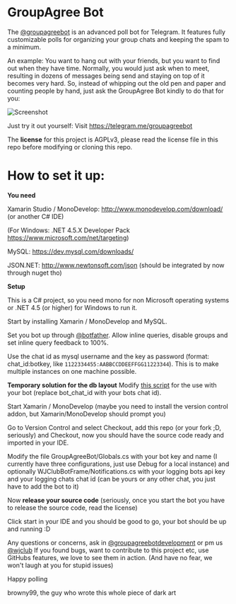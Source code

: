 # GroupAgree Bot
The [@groupagreebot](https://t.me/groupagreebot) is an advanced poll bot for Telegram. It features fully customizable polls for organizing your group chats and keeping the spam to a minimum.

An example: You want to hang out with your friends, but you want to find out when they have time. Normally, you would just ask when to meet, resulting in dozens of messages being send and staying on top of it becomes very hard. So, instead of whipping out the old pen and paper and counting people by hand, just ask the GroupAgree Bot kindly to do that for you:

![Screenshot](https://telegra.ph/file/ab7f9a071c55c4d42b1b2.png)
 
Just try it out yourself: Visit https://telegram.me/groupagreebot
 
The **license** for this project is AGPLv3, please read the license file in this repo before modifying or cloning this repo.

# How to set it up:

**You need**

Xamarin Studio / MonoDevelop: http://www.monodevelop.com/download/ (or another C# IDE)

(For Windows: .NET 4.5.X Developer Pack https://www.microsoft.com/net/targeting)

MySQL: https://dev.mysql.com/downloads/

JSON.NET: http://www.newtonsoft.com/json (should be integrated by now through nuget tho)

**Setup**

This is a C# project, so you need mono for non Microsoft operating systems or .NET 4.5 (or higher) for Windows to run it.

Start by installing Xamarin / MonoDevelop and MySQL.

Set you bot up through [@botfather](https://t.me/botfather).
	Allow inline queries, disable groups and set inline query feedback to 100%.

Use the chat id as mysql username and the key as password (format: chat_id:botkey, like `1122334455:AABBCCDDEEFFGG11223344`).
	This is to make multiple instances on one machine possible.

__Temporary solution for the db layout__
Modify [this script](groupagreebot_v_4_0_database.sql) for the use with your bot (replace bot_chat_id with your bots chat id).

Start Xamarin / MonoDevelop (maybe you need to install the version control addon, but Xamarin/MonoDevelop should prompt you)

Go to Version Control and select Checkout, add this repo (or your fork ;D, seriously) and Checkout, now you should have the source code ready and imported in your IDE.

Modify the file GroupAgreeBot/Globals.cs with your bot key and name (I currently have three configurations, just use Debug for a local instance) and optionally WJClubBotFrame/Notifications.cs with your logging bots api key and your logging chats chat id (can be yours or any other chat, you just have to add the bot to it)

Now **release your source code** (seriously, once you start the bot you have to release the source code, read the license)

Click start in your IDE and you should be good to go, your bot should be up and running :D

Any questions or concerns, ask in [@groupagreebotdevelopment](https://t.me/groupagreebotdevelopment) or pm us [@wjclub](https://t.me/wjclub)
If you found bugs, want to contribute to this project etc, use GitHubs features, we love to see them in action. (And have no fear, we won't laugh at you for stupid issues)

Happy polling

browny99, the guy who wrote this whole piece of dark art
